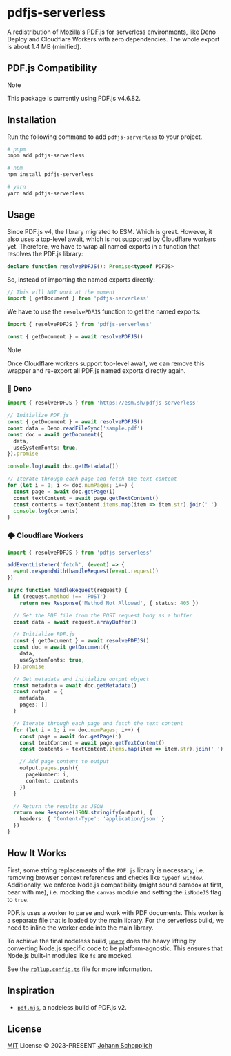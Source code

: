 # pdfjs-serverless

A redistribution of Mozilla's [PDF.js](https://github.com/mozilla/pdf.js) for serverless environments, like Deno Deploy and Cloudflare Workers with zero dependencies. The whole export is about 1.4 MB (minified).

## PDF.js Compatibility

> [!NOTE]
> This package is currently using PDF.js v4.6.82.

## Installation

Run the following command to add `pdfjs-serverless` to your project.

```bash
# pnpm
pnpm add pdfjs-serverless

# npm
npm install pdfjs-serverless

# yarn
yarn add pdfjs-serverless
```

## Usage

Since PDF.js v4, the library migrated to ESM. Which is great. However, it also uses a top-level await, which is not supported by Cloudflare workers yet. Therefore, we have to wrap all named exports in a function that resolves the PDF.js library:

```ts
declare function resolvePDFJS(): Promise<typeof PDFJS>
```

So, instead of importing the named exports directly:

```ts
// This will NOT work at the moment
import { getDocument } from 'pdfjs-serverless'
```

We have to use the `resolvePDFJS` function to get the named exports:

```ts
import { resolvePDFJS } from 'pdfjs-serverless'

const { getDocument } = await resolvePDFJS()
```

> [!NOTE]
> Once Cloudflare workers support top-level await, we can remove this wrapper and re-export all PDF.js named exports directly again.

### 🦕 Deno

```ts
import { resolvePDFJS } from 'https://esm.sh/pdfjs-serverless'

// Initialize PDF.js
const { getDocument } = await resolvePDFJS()
const data = Deno.readFileSync('sample.pdf')
const doc = await getDocument({
  data,
  useSystemFonts: true,
}).promise

console.log(await doc.getMetadata())

// Iterate through each page and fetch the text content
for (let i = 1; i <= doc.numPages; i++) {
  const page = await doc.getPage(i)
  const textContent = await page.getTextContent()
  const contents = textContent.items.map(item => item.str).join(' ')
  console.log(contents)
}
```

### 🌩 Cloudflare Workers

```ts
import { resolvePDFJS } from 'pdfjs-serverless'

addEventListener('fetch', (event) => {
  event.respondWith(handleRequest(event.request))
})

async function handleRequest(request) {
  if (request.method !== 'POST')
    return new Response('Method Not Allowed', { status: 405 })

  // Get the PDF file from the POST request body as a buffer
  const data = await request.arrayBuffer()

  // Initialize PDF.js
  const { getDocument } = await resolvePDFJS()
  const doc = await getDocument({
    data,
    useSystemFonts: true,
  }).promise

  // Get metadata and initialize output object
  const metadata = await doc.getMetadata()
  const output = {
    metadata,
    pages: []
  }

  // Iterate through each page and fetch the text content
  for (let i = 1; i <= doc.numPages; i++) {
    const page = await doc.getPage(i)
    const textContent = await page.getTextContent()
    const contents = textContent.items.map(item => item.str).join(' ')

    // Add page content to output
    output.pages.push({
      pageNumber: i,
      content: contents
    })
  }

  // Return the results as JSON
  return new Response(JSON.stringify(output), {
    headers: { 'Content-Type': 'application/json' }
  })
}
```

## How It Works

First, some string replacements of the `PDF.js` library is necessary, i.e. removing browser context references and checks like `typeof window`. Additionally, we enforce Node.js compatibility (might sound paradox at first, bear with me), i.e. mocking the `canvas` module and setting the `isNodeJS` flag to `true`.

PDF.js uses a worker to parse and work with PDF documents. This worker is a separate file that is loaded by the main library. For the serverless build, we need to inline the worker code into the main library.

To achieve the final nodeless build, [`unenv`](https://github.com/unjs/unenv) does the heavy lifting by converting Node.js specific code to be platform-agnostic. This ensures that Node.js built-in modules like `fs` are mocked.

See the [`rollup.config.ts`](./rollup.config.ts) file for more information.

## Inspiration

- [`pdf.mjs`](https://github.com/bru02/pdf.mjs), a nodeless build of PDF.js v2.

## License

[MIT](./LICENSE) License © 2023-PRESENT [Johann Schopplich](https://github.com/johannschopplich)
